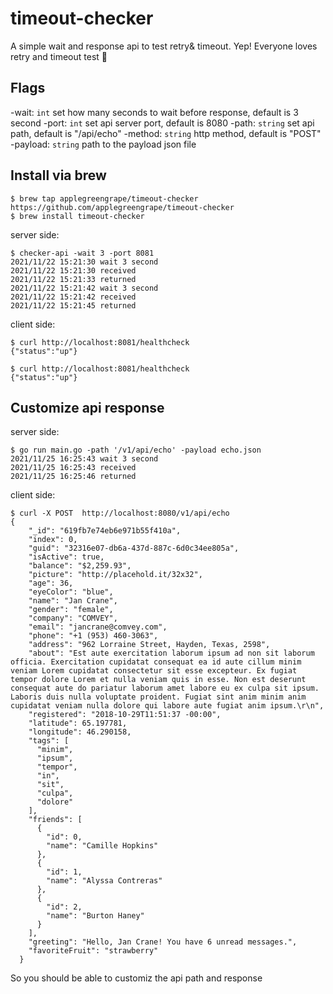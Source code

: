 # timeout-checker
A simple wait and response api to test retry& timeout. Yep! Everyone loves retry and timeout test 🤠

## Flags
-wait: `int` set how many seconds to wait before response, default is 3 second
-port: `int` set api server port, default is 8080
-path: `string` set api path, default is "/api/echo"
-method: `string` http method, default is "POST"
-payload: `string` path to the payload json file


## Install via brew 
```
$ brew tap applegreengrape/timeout-checker https://github.com/applegreengrape/timeout-checker
$ brew install timeout-checker
```
server side:
```
$ checker-api -wait 3 -port 8081
2021/11/22 15:21:30 wait 3 second
2021/11/22 15:21:30 received
2021/11/22 15:21:33 returned
2021/11/22 15:21:42 wait 3 second
2021/11/22 15:21:42 received
2021/11/22 15:21:45 returned
```

client side:
```
$ curl http://localhost:8081/healthcheck
{"status":"up"}

$ curl http://localhost:8081/healthcheck
{"status":"up"}
```

## Customize api response
server side:
```
$ go run main.go -path '/v1/api/echo' -payload echo.json
2021/11/25 16:25:43 wait 3 second
2021/11/25 16:25:43 received
2021/11/25 16:25:46 returned
```

client side:
```
$ curl -X POST  http://localhost:8080/v1/api/echo
{
    "_id": "619fb7e74eb6e971b55f410a",
    "index": 0,
    "guid": "32316e07-db6a-437d-887c-6d0c34ee805a",
    "isActive": true,
    "balance": "$2,259.93",
    "picture": "http://placehold.it/32x32",
    "age": 36,
    "eyeColor": "blue",
    "name": "Jan Crane",
    "gender": "female",
    "company": "COMVEY",
    "email": "jancrane@comvey.com",
    "phone": "+1 (953) 460-3063",
    "address": "962 Lorraine Street, Hayden, Texas, 2598",
    "about": "Est aute exercitation laborum ipsum ad non sit laborum officia. Exercitation cupidatat consequat ea id aute cillum minim veniam Lorem cupidatat consectetur sit esse excepteur. Ex fugiat tempor dolore Lorem et nulla veniam quis in esse. Non est deserunt consequat aute do pariatur laborum amet labore eu ex culpa sit ipsum. Laboris duis nulla voluptate proident. Fugiat sint anim minim anim cupidatat veniam nulla dolore qui labore aute fugiat anim ipsum.\r\n",
    "registered": "2018-10-29T11:51:37 -00:00",
    "latitude": 65.197781,
    "longitude": 46.290158,
    "tags": [
      "minim",
      "ipsum",
      "tempor",
      "in",
      "sit",
      "culpa",
      "dolore"
    ],
    "friends": [
      {
        "id": 0,
        "name": "Camille Hopkins"
      },
      {
        "id": 1,
        "name": "Alyssa Contreras"
      },
      {
        "id": 2,
        "name": "Burton Haney"
      }
    ],
    "greeting": "Hello, Jan Crane! You have 6 unread messages.",
    "favoriteFruit": "strawberry"
  }
```
So you should be able to customiz the api path and response
